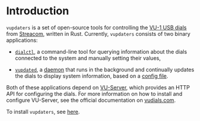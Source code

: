 # Introduction

`vupdaters` is a set of open-source tools for controlling the [VU-1 USB dials]
from [Streacom](https://streacom.com), written in Rust. Currently, `vupdaters`
consists of two binary applications:

- [`dialctl`](dialctl.md), a command-line tool for querying information about
  the dials connected to the system and manually setting their values,

- [`vupdated`](vupdated.md), a [daemon] that runs in the background and
  continually updates the dials to display system information, based on a
  [config file](vupdated/config.md).

Both of these applications depend on [VU-Server], which provides an HTTP API for
configuring the dials. For more information on how to install and configure
VU-Server, see the official documentation on
[vudials.com](https://vudials.com/).

To install `vupdaters`, see [here](/vupdaters/artifacts/).

[VU-1 USB dials]: https://streacom.com/products/vu1-dynamic-analogue-dials/
[daemon]: https://en.wikipedia.org/wiki/Daemon_(computing)
[VU-Server]: https://github.com/SasaKaranovic/VU-Server
